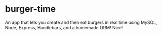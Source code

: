 # burger-time
An app that lets you create and then eat burgers in real time using MySQL, Node, Express, Handlebars, and a homemade ORM! Nice!
